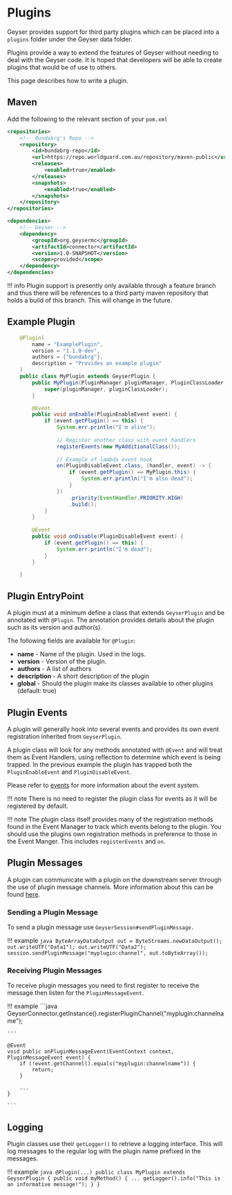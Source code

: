# Plugins

Geyser provides support for third party plugins which can be placed into a `plugins` folder under the Geyser data folder.

Plugins provide a way to extend the features of Geyser without needing to deal with the Geyser code.  It is hoped that
developers will be able to create plugins that would be of use to others.

This page describes how to write a plugin.

## Maven

Add the following to the relevant section of your `pom.xml`

```xml
<repositories>
    <!-- Bundabrg's Repo -->
    <repository>
        <id>bundabrg-repo</id>
        <url>https://repo.worldguard.com.au/repository/maven-public</url>
        <releases>
            <enabled>true</enabled>
        </releases>
        <snapshots>
            <enabled>true</enabled>
        </snapshots>
    </repository>
</repositories>

<dependencies>
    <!-- Geyser -->
    <dependency>
        <groupId>org.geysermc</groupId>
        <artifactId>connector</artifactId>
        <version>1.0-SNAPSHOT</version>
        <scope>provided</scope>
    </dependency>
</dependencies>
```

!!! info
    Plugin support is presently only available through a feature branch and thus there will be references to a third party
    maven repository that holds a build of this branch.  This will change in the future.


## Example Plugin

```java
    @Plugin(
        name = "ExamplePlugin",
        version = "1.1.0-dev",
        authors = {"bundabrg"},
        description = "Provides an example plugin"
    )
    public class MyPlugin extends GeyserPlugin {
        public MyPlugin(PluginManager pluginManager, PluginClassLoader pluginClassLoader) {
            super(pluginManager, pluginClassLoader);
        }

        @Event
        public void onEnable(PluginEnableEvent event) {
            if (event.getPlugin() == this) {
                System.err.println("I'm alive");
    
                // Register another class with event handlers
                registerEvents(new MyAdditionalClass());
    
                // Example of lambda event hook
                on(PluginDisableEvent.class, (handler, event) -> {
                    if (event.getPlugin() == MyPlugin.this) {
                        System.err.println("I'm also dead");
                    }
                })
                    .priority(EventHandler.PRIORITY.HIGH)
                    .build();
            }
        }
        
        @Event
        public void onDisable(PluginDisableEvent event) {
            if (event.getPlugin() == this) {
                System.err.println("I'm dead");
            }
        }

    }
```

## Plugin EntryPoint

A plugin must at a minimum define a class that extends `GeyserPlugin` and be annotated with `@Plugin`. The annotation 
provides details about the plugin such as its version and author(s).

The following fields are available for `@Plugin`:

* **name** - Name of the plugin. Used in the logs.
* **version** - Version of the plugin.
* **authors** - A list of authors
* **description** - A short description of the plugin
* **global** - Should the plugin make its classes available to other plugins (default: true)

## Plugin Events

A plugin will generally hook into several events and provides its own event registration inherited from `GeyserPlugin`.

A plugin class will look for any methods annotated with `@Event` and will treat them as Event Handlers, using reflection
to determine which event is being trapped. In the previous example the plugin has trapped both the `PluginEnableEvent` 
and `PluginDisableEvent`.

Please refer to [events](events.md) for more information about the event system. 

!!! note
    There is no need to register the plugin class for events as it will be registered by default.

!!! note
    The plugin class itself provides many of the registration methods found in the Event Manager to track which events belong to the plugin. You
    should use the plugins own registration methods in preference to those in the Event Manger. This includes
    `registerEvents` and `on`.

## Plugin Messages

A plugin can communicate with a plugin on the downstream server through the use of plugin message channels. More information about
this can be found [here](https://www.spigotmc.org/wiki/bukkit-bungee-plugin-messaging-channel). 

### Sending a Plugin Message

To send a plugin message use `GeyserSession#sendPluginMessage.`

!!! example
    ```java
    ByteArrayDataOutput out = ByteStreams.newDataOutput();
    out.writeUTF("Data1");
    out.writeUTF("Data2");
    session.sendPluginMessage("myplugin:channel", out.toByteArray());
    ```
    
### Receiving Plugin Messages

To receive plugin messages you need to first register to receive the message then listen for the `PluginMessageEvent`.

!!! example
    ```java
    GeyserConnector.getInstance().registerPluginChannel("myplugin:channelname");
    
    '''
    
    @Event
    void public onPluginMessageEvent(EventContext context, PluginMessageEvent event) {
        if (!event.getChannel().equals("myplugin:channelname")) {
            return;
        }
        
        ...
    }
    
    ```

## Logging

Plugin classes use their `getLogger()` to retrieve a logging interface. This will log messages to the regular log
with the plugin name prefixed in the messages.

!!! example
    ```java
    @Plugin(...)
    public class MyPlugin extends GeyserPlugin {
        public void myMethod() {
            ...
            getLogger().info("This is an informative message!");
        }
    }
    ``` 
